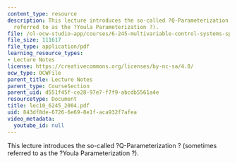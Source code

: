```yaml
---
content_type: resource
description: This lecture introduces the so-called ?Q-Parameterization ? (sometimes
  referred to as the ?Youla Parameterization ?).
file: /ol-ocw-studio-app/courses/6-245-multivariable-control-systems-spring-2004/843df8de67266e698e1faca932f7afea_lec10_6245_2004.pdf
file_size: 111617
file_type: application/pdf
learning_resource_types:
- Lecture Notes
license: https://creativecommons.org/licenses/by-nc-sa/4.0/
ocw_type: OCWFile
parent_title: Lecture Notes
parent_type: CourseSection
parent_uid: d551f45f-ce28-97e7-f7f9-abcdb5561a4e
resourcetype: Document
title: lec10_6245_2004.pdf
uid: 843df8de-6726-6e69-8e1f-aca932f7afea
video_metadata:
  youtube_id: null
---
```

This lecture introduces the so-called ?Q-Parameterization ? (sometimes referred to as the ?Youla Parameterization ?).
